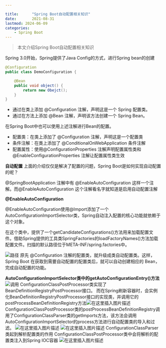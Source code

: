 ```yaml
---

title:      "Spring Boot自动配置相关知识"
date:       2021-08-31
lastmod: 2024-06-09
categories:
    - Spring Boot
---
```


>本文介绍Spring Boot自动配置相关知识

Spring 3.0开始，Spring提供了Java Config的方式，进行Spring bean的创建

```java
@Configuration
public class DemoConfiguration {

    @Bean
    public void object() {
        return new Obejct();
    }
}
```

-   通过在类上添加 @Configuration 注解，声明这是一个 Spring 配置类。
-   通过在方法上添加 @Bean 注解，声明该方法创建一个 Spring Bean。

在Spring Boot中也可以使用上述注解进行Bean的配置。
- 配置类：在类上添加了 @Configuration 注解，声明这是一个配置类
- 条件注解：在类上添加了 @ConditionalOnWebApplication 条件注解
- 配置属性：使用@ConfigurationProperties 注解声明配置属性类和 @EnableConfigurationProperties 注解让配置属性类生效

**自动配置**
上面的介绍仅仅是解决了配置的问题，Spring Boot是如何实现自动配置的呢？

@SpringBootApplication 注解中有 @EnableAutoConfiguration 这样一个注解。而@EnableAutoConfiguration 这个注解看名字就知道是启用自动配置注解

**@EnableAutoConfiguration**

@EnableAutoConfiguration使用@Import添加了一个AutoConfigurationImportSelector类，Spring自动注入配置的核心功能就依赖于这个对象。

在这个类中，提供了一个getCandidateConfigurations()方法用来加载配置文件。借助Spring提供的工具类SpringFactories的loadFactoryNames()方法加载配置文件。扫描的默认路径位于META-INF/spring.factories中。

![路径](https://img-blog.csdnimg.cn/fe0b7e93b6f8456f9ad82229766fd2b5.png?x-oss-process=image/watermark,type_ZHJvaWRzYW5zZmFsbGJhY2s,shadow_50,text_Q1NETiBA5bCP6Iiffg==,size_20,color_FFFFFF,t_70,g_se,x_16)
原先 @Configuration 注解的配置类，就升级成类自动配置类。这样，Spring Boot 在获取到需要自动配置的配置类后，就可以自动创建相应的 Bean，完成自动配置的功能。

**AutoConfigurationImportSelector类中的getAutoConfigurationEntry()方法**
![调用](https://img-blog.csdnimg.cn/c09e11c57e284300b8455b44ca0d5c5a.png?x-oss-process=image/watermark,type_ZHJvaWRzYW5zZmFsbGJhY2s,shadow_50,text_Q1NETiBA5bCP6Iiffg==,size_20,color_FFFFFF,t_70,g_se,x_16)
ConfigurationClassPostProcessor类实现了BeanDefinitionRegistryPostProcessor接口。
而在Spring刷新容器时，会实例化BeanDefinitionRegistryPostProcessor接口的实现类，并调用它的postProcessBeanDefinitionRegistry方法![在这里插入图片描述](https://img-blog.csdnimg.cn/aaecee23da974280bcb19eea091121f1.png?x-oss-process=image/watermark,type_ZHJvaWRzYW5zZmFsbGJhY2s,shadow_50,text_Q1NETiBA5bCP6Iiffg==,size_20,color_FFFFFF,t_70,g_se,x_16)
ConfigurationClassPostProcessor类的postProcessBeanDefinitionRegistry调用了ConfigurationClassParser类的getImports方法，该方法会调用AutoConfigurationImportSelector的process方法进行自动配置类的导入和过滤。
![在这里插入图片描述](https://img-blog.csdnimg.cn/95f64ef39d724bae9d44fd3fb162aa7d.png?x-oss-process=image/watermark,type_ZHJvaWRzYW5zZmFsbGJhY2s,shadow_50,text_Q1NETiBA5bCP6Iiffg==,size_20,color_FFFFFF,t_70,g_se,x_16)
![在这里插入图片描述](https://img-blog.csdnimg.cn/56cf8eb4a7a44b03ba4035307b4d3269.png?x-oss-process=image/watermark,type_ZHJvaWRzYW5zZmFsbGJhY2s,shadow_50,text_Q1NETiBA5bCP6Iiffg==,size_20,color_FFFFFF,t_70,g_se,x_16)
ConfigurationClassParser类起到解析配置类的作用
ConfigurationClassPostProcessor类中会将解析的配置类注入到Spring IOC容器
![在这里插入图片描述](https://img-blog.csdnimg.cn/f55d8a3dcc0d4331a675e154a5e2c5b8.png?x-oss-process=image/watermark,type_ZHJvaWRzYW5zZmFsbGJhY2s,shadow_50,text_Q1NETiBA5bCP6Iiffg==,size_20,color_FFFFFF,t_70,g_se,x_16)
